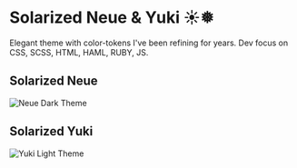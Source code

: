 # Solarized Neue & Yuki ☀❅

Elegant theme with color-tokens I've been refining for years. Dev focus on CSS, SCSS, HTML, HAML, RUBY, JS.

## Solarized Neue

![Neue Dark Theme](https://https://github.com/pmsaue0/solarized-neue/raw/master/neue.png)

## Solarized Yuki

![Yuki Light Theme](https://https://github.com/pmsaue0/solarized-neue/raw/master/yuki.png)
